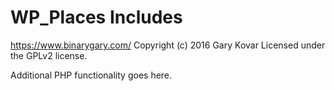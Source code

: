 # WP_Places Includes #
https://www.binarygary.com/
Copyright (c) 2016 Gary Kovar
Licensed under the GPLv2 license.

Additional PHP functionality goes here.